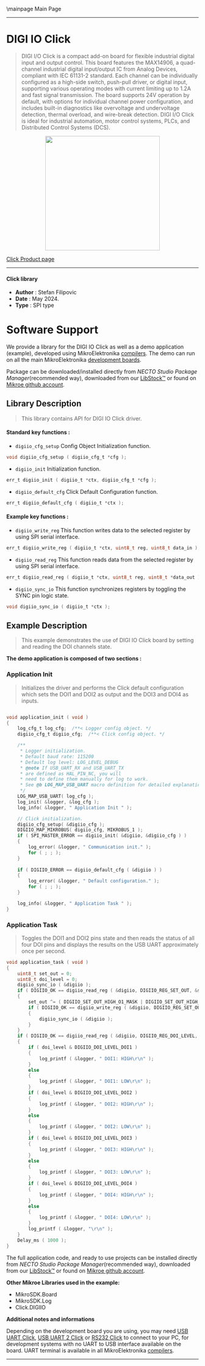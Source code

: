 \mainpage Main Page

---
# DIGI IO Click

> DIGI I/O Click is a compact add-on board for flexible industrial digital input and output control. This board features the MAX14906, a quad-channel industrial digital input/output IC from Analog Devices, compliant with IEC 61131-2 standard. Each channel can be individually configured as a high-side switch, push-pull driver, or digital input, supporting various operating modes with current limiting up to 1.2A and fast signal transmission. The board supports 24V operation by default, with options for individual channel power configuration, and includes built-in diagnostics like overvoltage and undervoltage detection, thermal overload, and wire-break detection. DIGI I/O Click is ideal for industrial automation, motor control systems, PLCs, and Distributed Control Systems (DCS).

<p align="center">
  <img src="https://download.mikroe.com/images/click_for_ide/digiio_click.png" height=300px>
</p>

[Click Product page](https://www.mikroe.com/digi-io-click)

---


#### Click library

- **Author**        : Stefan Filipovic
- **Date**          : May 2024.
- **Type**          : SPI type


# Software Support

We provide a library for the DIGI IO Click
as well as a demo application (example), developed using MikroElektronika
[compilers](https://www.mikroe.com/necto-studio).
The demo can run on all the main MikroElektronika [development boards](https://www.mikroe.com/development-boards).

Package can be downloaded/installed directly from *NECTO Studio Package Manager*(recommended way), downloaded from our [LibStock&trade;](https://libstock.mikroe.com) or found on [Mikroe github account](https://github.com/MikroElektronika/mikrosdk_click_v2/tree/master/clicks).

## Library Description

> This library contains API for DIGI IO Click driver.

#### Standard key functions :

- `digiio_cfg_setup` Config Object Initialization function.
```c
void digiio_cfg_setup ( digiio_cfg_t *cfg );
```

- `digiio_init` Initialization function.
```c
err_t digiio_init ( digiio_t *ctx, digiio_cfg_t *cfg );
```

- `digiio_default_cfg` Click Default Configuration function.
```c
err_t digiio_default_cfg ( digiio_t *ctx );
```

#### Example key functions :

- `digiio_write_reg` This function writes data to the selected register by using SPI serial interface.
```c
err_t digiio_write_reg ( digiio_t *ctx, uint8_t reg, uint8_t data_in );
```

- `digiio_read_reg` This function reads data from the selected register by using SPI serial interface.
```c
err_t digiio_read_reg ( digiio_t *ctx, uint8_t reg, uint8_t *data_out );
```

- `digiio_sync_io` This function synchronizes registers by toggling the SYNC pin logic state.
```c
void digiio_sync_io ( digiio_t *ctx );
```

## Example Description

> This example demonstrates the use of DIGI IO Click board by setting and reading the DOI channels state.

**The demo application is composed of two sections :**

### Application Init

> Initializes the driver and performs the Click default configuration which sets the DOI1 and DOI2 as output and the DOI3 and DOI4 as inputs.

```c

void application_init ( void )
{
    log_cfg_t log_cfg;  /**< Logger config object. */
    digiio_cfg_t digiio_cfg;  /**< Click config object. */

    /** 
     * Logger initialization.
     * Default baud rate: 115200
     * Default log level: LOG_LEVEL_DEBUG
     * @note If USB_UART_RX and USB_UART_TX 
     * are defined as HAL_PIN_NC, you will 
     * need to define them manually for log to work. 
     * See @b LOG_MAP_USB_UART macro definition for detailed explanation.
     */
    LOG_MAP_USB_UART( log_cfg );
    log_init( &logger, &log_cfg );
    log_info( &logger, " Application Init " );

    // Click initialization.
    digiio_cfg_setup( &digiio_cfg );
    DIGIIO_MAP_MIKROBUS( digiio_cfg, MIKROBUS_1 );
    if ( SPI_MASTER_ERROR == digiio_init( &digiio, &digiio_cfg ) )
    {
        log_error( &logger, " Communication init." );
        for ( ; ; );
    }
    
    if ( DIGIIO_ERROR == digiio_default_cfg ( &digiio ) )
    {
        log_error( &logger, " Default configuration." );
        for ( ; ; );
    }

    log_info( &logger, " Application Task " );
}

```

### Application Task

> Toggles the DOI1 and DOI2 pins state and then reads the status of all four DOI pins and displays the results on the USB UART approximately once per second.

```c
void application_task ( void )
{
    uint8_t set_out = 0;
    uint8_t doi_level = 0;
    digiio_sync_io ( &digiio );
    if ( DIGIIO_OK == digiio_read_reg ( &digiio, DIGIIO_REG_SET_OUT, &set_out ) )
    {
        set_out ^= ( DIGIIO_SET_OUT_HIGH_O1_MASK | DIGIIO_SET_OUT_HIGH_O2_MASK );
        if ( DIGIIO_OK == digiio_write_reg ( &digiio, DIGIIO_REG_SET_OUT, set_out ) )
        {
            digiio_sync_io ( &digiio );
        }
    }
    if ( DIGIIO_OK == digiio_read_reg ( &digiio, DIGIIO_REG_DOI_LEVEL, &doi_level ) )
    {
        if ( doi_level & DIGIIO_DOI_LEVEL_DOI1 )
        {
            log_printf ( &logger, " DOI1: HIGH\r\n" );
        }
        else
        {
            log_printf ( &logger, " DOI1: LOW\r\n" );
        }
        if ( doi_level & DIGIIO_DOI_LEVEL_DOI2 )
        {
            log_printf ( &logger, " DOI2: HIGH\r\n" );
        }
        else
        {
            log_printf ( &logger, " DOI2: LOW\r\n" );
        }
        if ( doi_level & DIGIIO_DOI_LEVEL_DOI3 )
        {
            log_printf ( &logger, " DOI3: HIGH\r\n" );
        }
        else
        {
            log_printf ( &logger, " DOI3: LOW\r\n" );
        }
        if ( doi_level & DIGIIO_DOI_LEVEL_DOI4 )
        {
            log_printf ( &logger, " DOI4: HIGH\r\n" );
        }
        else
        {
            log_printf ( &logger, " DOI4: LOW\r\n" );
        }
        log_printf ( &logger, "\r\n" );
    }
    Delay_ms ( 1000 );
}
```

The full application code, and ready to use projects can be installed directly from *NECTO Studio Package Manager*(recommended way), downloaded from our [LibStock&trade;](https://libstock.mikroe.com) or found on [Mikroe github account](https://github.com/MikroElektronika/mikrosdk_click_v2/tree/master/clicks).

**Other Mikroe Libraries used in the example:**

- MikroSDK.Board
- MikroSDK.Log
- Click.DIGIIO

**Additional notes and informations**

Depending on the development board you are using, you may need
[USB UART Click](https://www.mikroe.com/usb-uart-click),
[USB UART 2 Click](https://www.mikroe.com/usb-uart-2-click) or
[RS232 Click](https://www.mikroe.com/rs232-click) to connect to your PC, for
development systems with no UART to USB interface available on the board. UART
terminal is available in all MikroElektronika
[compilers](https://shop.mikroe.com/compilers).

---
